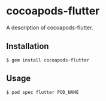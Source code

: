 
# cocoapods-flutter

A description of cocoapods-flutter.

## Installation

    $ gem install cocoapods-flutter

## Usage

    $ pod spec flutter POD_NAME
